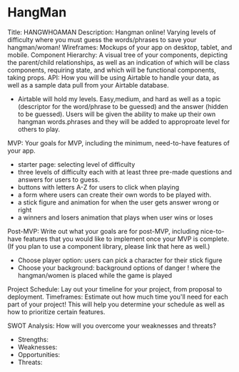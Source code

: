 # HangMan
Title: HANGWHOAMAN
Description: Hangman online! Varying levels of difficulty where you must guess the words/phrases to save your hangman/woman!
Wireframes: Mockups of your app on desktop, tablet, and mobile.
Component Hierarchy: A visual tree of your components, depicting the parent/child relationships, as well as an indication of which will be class components, requiring state, and which will be functional components, taking props.
API: How you will be using Airtable to handle your data, as well as a sample data pull from your Airtable database.
- Airtable will hold my levels. Easy,medium, and hard as well as a topic (descriptor for the word/phrase to be guessed) and the answer (hidden to be guessed). Users will be given the ability to make up their own hangman words.phrases and they will be added to approproate level for others to play.

MVP: Your goals for MVP, including the minimum, need-to-have features of your app.
- starter page: selecting level of difficulty
- three levels of difficulty each with at least three pre-made questions and answers for users to guess.
- buttons with letters A-Z for users to click when playing
- a form where users can create their own words to be played with.
- a stick figure and animation for when the user gets answer wrong or right
- a winners and losers animation that plays when user wins or loses

Post-MVP: Write out what your goals are for post-MVP, including nice-to-have features that you would like to implement once your MVP is complete. (If you plan to use a component library, please link that here as well.)
- Choose player option: users can pick a character for their stick figure
- Choose your background: background options of danger ! where the hangman/women is placed while the game is played


Project Schedule: Lay out your timeline for your project, from proposal to deployment.
Timeframes: Estimate out how much time you'll need for each part of your project! This will help you determine your schedule as well as how to prioritize certain features.



SWOT Analysis: How will you overcome your weaknesses and threats?
- Strengths: 
- Weaknesses:
- Opportunities:
- Threats:
